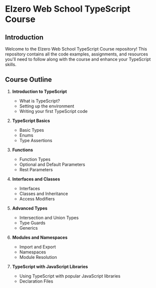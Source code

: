 # Elzero Web School TypeScript Course

## Introduction

Welcome to the Elzero Web School TypeScript Course repository! This repository contains all the code examples, assignments, and resources you'll need to follow along with the course and enhance your TypeScript skills.

## Course Outline

1. **Introduction to TypeScript**
   - What is TypeScript?
   - Setting up the environment
   - Writing your first TypeScript code

2. **TypeScript Basics**
   - Basic Types
   - Enums
   - Type Assertions

3. **Functions**
   - Function Types
   - Optional and Default Parameters
   - Rest Parameters

4. **Interfaces and Classes**
   - Interfaces
   - Classes and Inheritance
   - Access Modifiers

5. **Advanced Types**
   - Intersection and Union Types
   - Type Guards
   - Generics

6. **Modules and Namespaces**
   - Import and Export
   - Namespaces
   - Module Resolution

7. **TypeScript with JavaScript Libraries**
   - Using TypeScript with popular JavaScript libraries
   - Declaration Files

